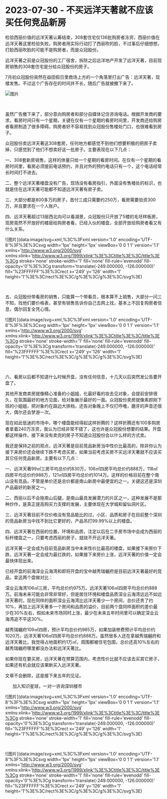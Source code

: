 # 2023-07-30 - 不买远洋天著就不应该买任何竞品新房

检验西丽价值的远洋天著认筹结束，308套住宅仅136批购房者冻资，西丽价值在远洋天著这里检验失败。购房者用实际行动打了西丽吹的脸，不过事后仔细想想，打脸西丽吹脸的可能不是购房者，而是众冠股份。

远洋天著之前是众冠股份的工厂宿舍，拆除之后远洋地产开发了远洋天著，目前现房销售的308套住宅是分给众冠股份的房子。

7月初众冠股份突然在益田假日里商场上方的一个角落里打出广告：远洋天著，现楼发售。不过这个广告存在的时间并不长，随后广告就被撤下来了。

![图片](https://mmbiz.qpic.cn/mmbiz_jpg/ooPmibbMdwK08qIxy09nJVibWjJmia5HZRW1Tzg8bTAia6KS44LS5puWeJcLmYwXh4UHX5ACGeFy5XDAQChPvnobVQ/640?wx_fmt=jpeg&tp=webp&wxfrom=5&wx_lazy=1)

​

虽然广告撤下来了，部分意向购房者和部分自媒体记住咨询电话。根据开发商的要求，看房时间只有一个星期，关键在仅有一个星期的看房时间里，开发商还给购房者看房制造了很多障碍。购房者好不容易找到众冠股份售楼处门口，也很难看到房子。

众冠股份卖远洋天著这308套房，任何地方都感觉不到他们想要积极的把房子卖掉，只感觉到了他们不想卖好这一批房子。主要表现在以下几点：

一、308套新房销售，这样的体量只给一个星期的看房时间。在仅有一个星期的看房时间里，看房必须提前电话预约，并且对外的预约电话只有一个，这个电话经常长时间打不进去。

二、整个远洋天著楼盘没有广告，现场没有看房指引，外面没有售楼处的标识，也就是住在远洋天著可能都不知道远洋天著有房子卖。

三、大部分都是800多万的房子，首付三成只需要约250万，看房需要验资300万，并且要求在一个人账户。

四、远洋天著超过13层西北向可以看湖景，众冠股份只开放了5楼的毛坯样板房，现房竟然不开放好的楼层给购房者看，已经入伙的楼盘，全部开放给购房者看又有什么关系。

![图片](data:image/svg+xml,%3C%3Fxml version='1.0' encoding='UTF-8'%3F%3E%3Csvg width='1px' height='1px' viewBox='0 0 1 1' version='1.1' xmlns='http://www.w3.org/2000/svg' xmlns:xlink='http://www.w3.org/1999/xlink'%3E%3Ctitle%3E%3C/title%3E%3Cg stroke='none' stroke-width='1' fill='none' fill-rule='evenodd' fill-opacity='0'%3E%3Cg transform='translate(-249.000000, -126.000000)' fill='%23FFFFFF'%3E%3Crect x='249' y='126' width='1' height='1'%3E%3C/rect%3E%3C/g%3E%3C/g%3E%3C/svg%3E)

​

五、众冠股份带看房的销售，只能算一个带看员，根本算不上销售，大部分一问三不知，找他们要价格表，甚至有销售告诉你自己去网上找，基本上不回复购房者信息，偶尔回复全凭心情。

![图片](data:image/svg+xml,%3C%3Fxml version='1.0' encoding='UTF-8'%3F%3E%3Csvg width='1px' height='1px' viewBox='0 0 1 1' version='1.1' xmlns='http://www.w3.org/2000/svg' xmlns:xlink='http://www.w3.org/1999/xlink'%3E%3Ctitle%3E%3C/title%3E%3Cg stroke='none' stroke-width='1' fill='none' fill-rule='evenodd' fill-opacity='0'%3E%3Cg transform='translate(-249.000000, -126.000000)' fill='%23FFFFFF'%3E%3Crect x='249' y='126' width='1' height='1'%3E%3C/rect%3E%3C/g%3E%3C/g%3E%3C/svg%3E)

​

六、看房以后都不知道什么时候开盘，没有任何信息，十几天以后突然发公告要开盘了。

其他开发商卖房就像精心准备的小姐姐，化最好看的妆去见对象，会提前安排很久，在氛围最好的地方见面，给对象展示最好的一面。众冠股份卖房就像素颜刚下班的小姐姐，把对象约在路边大排档，还告对象晚上不仅打呼噜，磨牙的声音还很大，偶尔还会梦游一次。

现在如此低迷的市场中，哪个楼盘能经得起这样折腾的？这样折腾还有100多购房者拿着240万冻资，我认为已经非常不错了，这也许是众冠股份想要的结果。开盘都这样操作，接下来没有卖完的房子不知道众冠股份会以什么样的方式卖。

我还是保持之前的观点，远洋天著是目前竞品新房当中性价比最高的，除非你认为接下来房价还会继续下跌不考虑买房，如果当前考虑买房不买远洋天著就不应该买其它任何竞品新房。主要有以下几点：

一、远洋天著99㎡三房平均总价约830万，106㎡四房平均总价约888万，118㎡四房平均总价约988万，121㎡四房平均总价约1014万。这样的价格目前在整个南山没有竞品，不管是单价还是总价都是南山新房中最便宜的之一。关键这还是深圳产品最好的新房之一。

二、西丽以后不会拖南山后腿，是南山最具发展潜力的片区之一，这种发展不是那种炒作，是真正提高购买力支撑的发展，主要体现在大学城和留仙洞片区。

三、远洋天著目前不仅价格没有竞品能比的过，小区、品质和房子在目前整个深圳的竞品新房当中找不到比它更好的，产品吊打99.99%以上的楼盘。

四、远洋天著在西丽的位置，环境和品质，注定以后在二手房市场中会成为西丽的标杆楼盘之一，只要考虑西丽的房子，就绕不开远洋天著。

远洋天著一定会成为目前竞品新房当中未来性价比最高的楼盘，如果接下来房价下跌，远洋天著一定会成为最扛跌的，如果接下来房价上涨，远洋天著的价值一定会最快体现出来。

已经开盘的前海深业云海湾和即将开盘的宝中越秀瑞樾府是目前远洋天著最好的竞品，拿这两个盘做对比：

深业云海湾106㎡三房，平均总价约975万。远洋天著106㎡四房平均总价约888万。前海未来可能会非常非常好，但是居住环境和楼盘品质深业云海湾远远不如远洋天著的，现在同样的面积深业云海湾比远洋天著少一个房间，总价还贵了约10%，再加上远洋天著多一个房间和品质的溢价，目前两个盘同样面积的差价最少在30%左右，假如未来市场同时上涨，最少在未来五年时间里可以确定深业云海湾追不平这30%。

越秀瑞樾府109㎡四房，预计平均总价约965万，如果加装修费预计平均总价约1020万。远洋天著106㎡四房平均总价约888万。虽然很多人还在拿越秀瑞樾府和远洋天著比，我觉得占地面积约1万㎡，周围都被住宅包围，总价还高10%左右的越秀瑞樾府哪里都没办法和远洋天著比。

如果你现在要买房，远洋天著在预算范围内，考虑性价比就不应该去买其它房子，如果还有机会就应该果断买入远洋天著。

文章不会删除，这是接下来五年的见证。

      加入知识星球，一对一咨询深圳楼市

![图片](data:image/svg+xml,%3C%3Fxml version='1.0' encoding='UTF-8'%3F%3E%3Csvg width='1px' height='1px' viewBox='0 0 1 1' version='1.1' xmlns='http://www.w3.org/2000/svg' xmlns:xlink='http://www.w3.org/1999/xlink'%3E%3Ctitle%3E%3C/title%3E%3Cg stroke='none' stroke-width='1' fill='none' fill-rule='evenodd' fill-opacity='0'%3E%3Cg transform='translate(-249.000000, -126.000000)' fill='%23FFFFFF'%3E%3Crect x='249' y='126' width='1' height='1'%3E%3C/rect%3E%3C/g%3E%3C/g%3E%3C/svg%3E)

​

![图片](data:image/svg+xml,%3C%3Fxml version='1.0' encoding='UTF-8'%3F%3E%3Csvg width='1px' height='1px' viewBox='0 0 1 1' version='1.1' xmlns='http://www.w3.org/2000/svg' xmlns:xlink='http://www.w3.org/1999/xlink'%3E%3Ctitle%3E%3C/title%3E%3Cg stroke='none' stroke-width='1' fill='none' fill-rule='evenodd' fill-opacity='0'%3E%3Cg transform='translate(-249.000000, -126.000000)' fill='%23FFFFFF'%3E%3Crect x='249' y='126' width='1' height='1'%3E%3C/rect%3E%3C/g%3E%3C/g%3E%3C/svg%3E)

​
